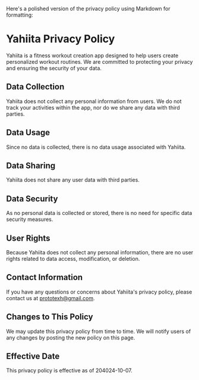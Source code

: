 Here's a polished version of the privacy policy using Markdown for formatting:

# Yahiita Privacy Policy

Yahiita is a fitness workout creation app designed to help users create personalized workout routines. We are committed to protecting your privacy and ensuring the security of your data.

## Data Collection

Yahiita does not collect any personal information from users. We do not track your activities within the app, nor do we share any data with third parties.

## Data Usage

Since no data is collected, there is no data usage associated with Yahiita.

## Data Sharing

Yahiita does not share any user data with third parties.

## Data Security

As no personal data is collected or stored, there is no need for specific data security measures.

## User Rights

Because Yahiita does not collect any personal information, there are no user rights related to data access, modification, or deletion.

## Contact Information

If you have any questions or concerns about Yahiita's privacy policy, please contact us at prototexh@gmail.com.

## Changes to This Policy

We may update this privacy policy from time to time. We will notify users of any changes by posting the new policy on this page.

## Effective Date

This privacy policy is effective as of 204024-10-07.
